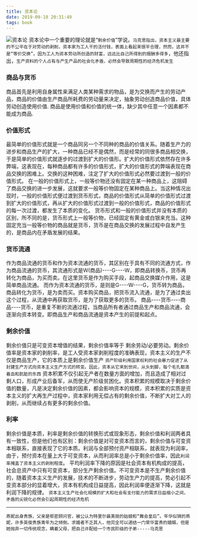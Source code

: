```yaml
---
title: 资本论
date: 2019-09-10 20:31:49
tags: book
---
```


![资本论](http://zhaoji223.bj.bcebos.com/%E8%B5%84%E6%9C%AC%E8%AE%BA.jpg?authorization=bce-auth-v1%2Fcc403c5d341a45edbc06fcd0798eef4c%2F2019-12-30T12%3A24%3A55Z%2F300%2Fhost%2F6ad7740c9abbd29b43f98c86ec342e6ba559b6fda74f5357d4255fbfab793b9d)
资本论中一个重要的理论就是“`剩余价值`”学说。`马克思指出，资本主义最主要的不公平在于对劳动的剥削，资本家为工人干的活付钱，表面上看起来很平合理，然而，这并不是“等价交换”。因为工人为资本劳动所创造的财富，远远比自己所得到的报酬多得多`，他还指出，`生产资料的个人占有与产生产品的社会化矛盾，必然会导致周期性的经济危机发生`
### 商品与货币
商品首先是利用自身属性来满足人类某种需求的物品，是为交换而产生的劳动产品，商品的价值由生产商品所耗费的劳动量来决定，抽象劳动创造商品价值，具体劳动创造使用价值.
商品是使用价值和价值的统一体，缺少其中任意一个因素都不能成为商品.
### 价值形式
最简单的价值形式就是一个商品同另一个不同种的商品的价值关系。随着生产力的进步和商品生产的扩大，一种商品已经不是偶然，而是经常的同很多商品相交换，于是简单的价值形式就逐步的过渡到扩大的价值形。扩大的价值形式依然存在许多弊端，这表现在，每种商品都有许多的价值形式，扩大的价值形式的弊端表现在商品交换的困难上。交换的这种困难，注定了扩大的价值形式必然要过渡到一般的价值形式。
在一般的价值形式上，一般等价物还没有固定在某一种商品上，这阻碍了商品交换的进一步发展，这就要求一般等价物固定在某种商品上。当这种情况出现时，一般的价值形式便过渡到货币形式，商品的价值形式从简单的价值形式过渡到扩大的价值形式，再从扩大的价值形式过渡到一般的价值形式，商品的价值形式的每一次过渡，都发生了本质的变化。
货币形式和一般的价值形式并没有本质的区别，所不同的是，货币形式上一般等价物，已经固定有黄金或白银来充当。这种固定充当一般等价物的商品就是货币，货币是在商品交换的发展过程中自发产生的，是商品内在矛盾发展的结果。
### 货币流通
作为商品流通的货币和作为资本流通的货币，其区别在于具有不同的流通方式，作为商品流通的货币，其流通形式是W(商品)----G----W，即商品转换币，货币再转化为商品，为买而卖。在这里货币是作为购买手段，起商品交换媒介作用，这是简单商品流通。
而作为资本流通的货币，是则是G----W----G，货币转为商品，商品转化为货币，是为卖而买。资本购买商品，把货币流入流通，是为了通过卖出这个过程，从流通中再获取货币，是为了获取更多的货币。
商品----货币----商品----货币，是重复不断的流通过程，当商品所有者通过商品生产和商品流通，会逐渐向资本转变。即商品生产和商品流通是资本产生的前提和起点。
### 剩余价值
剩余价值只是可变资本增值的结果，剩余价值率等于  剩余劳动/必要劳动。剩余价值率是资本家的剥削率，是工人受资本家剥削程度的准确表现，资本主义的生产不仅是商品生产，它的本质上是剩余价值生产
`资产阶级利用国家权利的社会暴力促进了从封建生产方式向资本主义生产方式的转变。因此，资本从它来到世间，从头到脚，每个毛孔都滴着血和肮脏的东西`
资本积累不仅引起无产者在数量方面的增加，而且造成了相对过剩人口，形成产业后备军，从而使无产阶级贫困化。资本积累的规模取决于剩余价值的数量，凡是决定剩余价值的因素，都会影响资本的规模，资本积累的实质是资本主义的扩大再生产过程中，资本家利用无偿占有的剩余价值，不断扩大对工人的剥削，从而继续占有更多的剩余价值。
### 利率
剩余价值是本质，利率是剩余价值的转换形式或现象形态，剩余价值和利润两者具有一致性，但是他们也有区别：剩余价值是对可变资本而言的，剩余价值与可变资本相联系，直接表现了它的本质。利润与全部预付资产相联系，就表现为利润率，由于，预付资本在量上大于可变资本，从而利润率总是小于剩余价值率，因此`利润率掩盖了资本主义的剥削程度`。
平均利润率下降的原因是社会资本有机构成的提高，社会总资产中只有可变资本，部分生产剩余价值。不可变资本是不生产剩余价值的，随着资本主义生产的发展，技术的不断进步，劳动生产力的提高，势必引起不变资本部分的显着增大，资本有机构成日益提高，因此利润率便逐渐下降，这就是利润下降的规律。
`资本主义生产社会化规模的扩大和社会有支付能力的需求日益缩小之间，矛盾的尖锐化必然会引起周期性的经济危机`

***

`燕妮出身贵族，父亲是枢密顾问官，被公认为特里尔最美丽的姑娘和“舞会皇后”。年华似锦的燕妮，许多英俊贵族青年为之倾倒。求婚者不乏其人，他完全可以递结一门荣华富贵的婚姻，但是她抛弃一切传统观念，瞒着父母，把自己许配给一个市民阶级的子弟-----马克思`